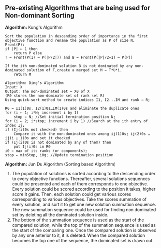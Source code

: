 ## Pre-existing Algorithms that are being used for Non-dominant Sorting

<b>Algorithm:</b> Kung's Algorithm
```
Sort the population in descending order of importance in the first objective function and rename the population as P of size N.
Front(P):
if |P| ← 1 then 
	return P else
T ← Front(P(1) – P(|P/2|)) and B ← Front(P(|P|/2+1) – P(P)) 

If the ith non-dominated solution B is not dominated by any non-dominated solution of T,create a merged set M ← T*U*i. 
	return M

Algorithm: Ding’s Algorithm
Input: X
Output: The non-dominated set – X0 of X
(R0 stores the non-dominate set of rank set R) 
Using quick-sort method to create indices I1, I2...IM and rank ← R;

R0 = I1(1)0s, I2(1)0s…IM(1)0s and eliminate the duplicate ones
for (i ← 1; i*N; increment i by 1) 
 	stop ← N; //Set initial termination position N; 
for (i ← 2; i*stop; increment i by 1) //Search at the ith entry of index Ij;
if (Ij(i)0s not checked) then 
	Compare it with the non-dominated ones among ij(1)0s; ij(2)0s … ij(i ¡ 1)0s and set it checked
if (Ij(i)0s is not dominated by any of them) then 
	put Ij(i)0s in R0
i0 ← max of its ranks (or components); 
stop ← minStop, i0g; //Update termination position

```

<b>Algorithm:</b> Jun Du Algorithm (Sorting based Algorithm) 

<ol>
<li> The population of solutions is sorted according to
the descending order to every objective functions.
Thereafter, several solutions sequences could be presented
and each of them corresponds to one objective. Every
solution could be scored according to the position it takes,
higher score it gains. Then, each solution could get various scores corresponding to various objectives. Take the scores
summation of every solution, and sort it to get one new
solution summation sequence. The new summation
sequence could be used for finding non dominated set by
deleting all the dominated solution inside. </li>
<li>The bottom of the summation sequence is used as
the start of the compared solution, while the top of the
summation sequence is used as the start of the comparing
one. Once the compared solution is observed by any one
anterior to it, it is deleted. When the compared solution
becomes the top one of the sequence, the dominated set is
drawn out.</li>
</ol>
